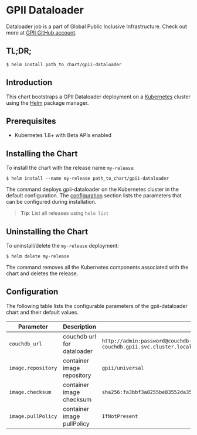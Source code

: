 # GPII Dataloader

Dataloader job is a part of Global Public Inclusive Infrastructure.
Check out more at [GPII GitHub account](https://github.com/gpii).

## TL;DR;

```console
$ helm install path_to_chart/gpii-dataloader
```

## Introduction

This chart bootstraps a GPII Dataloader deployment on a [Kubernetes](http://kubernetes.io) cluster using the [Helm](https://helm.sh) package manager.

## Prerequisites
  - Kubernetes 1.8+ with Beta APIs enabled

## Installing the Chart

To install the chart with the release name `my-release`:

```console
$ helm install --name my-release path_to_chart/gpii-dataloader
```

The command deploys gpii-dataloader on the Kubernetes cluster in the default configuration. The [configuration](#configuration) section lists the parameters that can be configured during installation.

> **Tip**: List all releases using `helm list`

## Uninstalling the Chart

To uninstall/delete the `my-release` deployment:

```console
$ helm delete my-release
```

The command removes all the Kubernetes components associated with the chart and deletes the release.

## Configuration

The following table lists the configurable parameters of the gpii-dataloader chart and their default values.

Parameter | Description | Default
--- | --- | ---
`couchdb_url` | couchdb url for dataloader | `http://admin:password@couchdb-svc-couchdb.gpii.svc.cluster.local:5984/gpii`
`image.repository` | container image repository | `gpii/universal`
`image.checksum` | container image checksum | `sha256:fa3bbf3a8255be83552da35b84a1a005d5cb3a44627510171a5a5eb11b2aea89`
`image.pullPolicy` | container image pullPolicy | `IfNotPresent`
